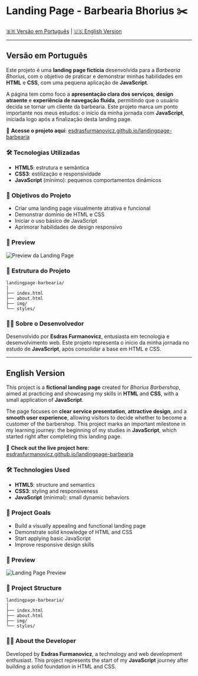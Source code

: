 # Landing Page - Barbearia Bhorius ✂️

[🇧🇷 Versão em Português](#versão-em-português-) | [🇺🇸 English Version](#english-version-)

---

## Versão em Português

Este projeto é uma **landing page fictícia** desenvolvida para a *Barbearia Bhorius*, com o objetivo de praticar e demonstrar minhas habilidades em **HTML** e **CSS**, com uma pequena aplicação de **JavaScript**.

A página tem como foco a **apresentação clara dos serviços**, **design atraente** e **experiência de navegação fluida**, permitindo que o usuário decida se tornar um cliente da barbearia. Este projeto marca um ponto importante nos meus estudos: o início da minha jornada com **JavaScript**, iniciada logo após a finalização desta landing page.

🔗 **Acesse o projeto aqui**: [esdrasfurmanovicz.github.io/landingpage-barbearia](https://esdrasfurmanovicz.github.io/landingpage-barbearia/index.html)

### 🛠 Tecnologias Utilizadas

- **HTML5**: estrutura e semântica  
- **CSS3**: estilização e responsividade  
- **JavaScript** (mínimo): pequenos comportamentos dinâmicos

### 🎯 Objetivos do Projeto

- Criar uma landing page visualmente atrativa e funcional  
- Demonstrar domínio de HTML e CSS  
- Iniciar o uso básico de JavaScript  
- Aprimorar habilidades de design responsivo

### 📸 Preview

![Preview da Landing Page](https://github.com/user-attachments/assets/20aee5df-542f-4acf-9342-226a0dc1a798)

### 📁 Estrutura do Projeto

```text
landingpage-barbearia/
│
├── index.html
├── about.html
├── img/
└── styles/
````


### 👨‍💻 Sobre o Desenvolvedor

Desenvolvido por **Esdras Furmanovicz**, entusiasta em tecnologia e desenvolvimento web. Este projeto representa o início da minha jornada no estudo de **JavaScript**, após consolidar a base em HTML e CSS.

---

## English Version

This project is a **fictional landing page** created for *Bhorius Barbershop*, aimed at practicing and showcasing my skills in **HTML** and **CSS**, with a small application of **JavaScript**.

The page focuses on **clear service presentation**, **attractive design**, and a **smooth user experience**, allowing visitors to decide whether to become a customer of the barbershop. This project marks an important milestone in my learning journey: the beginning of my studies in **JavaScript**, which started right after completing this landing page.

🔗 **Check out the live project here**: [esdrasfurmanovicz.github.io/landingpage-barbearia](https://esdrasfurmanovicz.github.io/landingpage-barbearia/index.html)

### 🛠 Technologies Used

- **HTML5**: structure and semantics  
- **CSS3**: styling and responsiveness  
- **JavaScript** (minimal): small dynamic behaviors

### 🎯 Project Goals

- Build a visually appealing and functional landing page  
- Demonstrate solid knowledge of HTML and CSS  
- Start applying basic JavaScript  
- Improve responsive design skills

### 📸 Preview

![Landing Page Preview](https://github.com/user-attachments/assets/20aee5df-542f-4acf-9342-226a0dc1a798)

### 📁 Project Structure

```text
landingpage-barbearia/
│
├── index.html
├── about.html
├── img/
└── styles/
````


### 👨‍💻 About the Developer

Developed by **Esdras Furmanovicz**, a technology and web development enthusiast. This project represents the start of my **JavaScript** journey after building a solid foundation in HTML and CSS.
